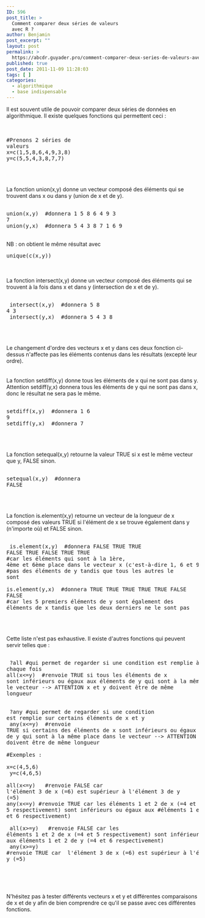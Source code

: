 ```yaml
---
ID: 596
post_title: >
  Comment comparer deux séries de valeurs
  avec R ?
author: Benjamin
post_excerpt: ""
layout: post
permalink: >
  https://abcdr.guyader.pro/comment-comparer-deux-series-de-valeurs-avec-r/
published: true
post_date: 2011-11-09 11:28:03
tags: [ ]
categories:
  - algorithmique
  - base indispensable
---
```

Il est souvent utile de pouvoir comparer deux séries de données en algorithmique. Il existe quelques fonctions qui permettent ceci :<br /><br /> <pre lang='rsplus'><br />#Prenons 2 séries de valeurs<br />x=c(1,5,8,6,4,9,3,8)<br />y=c(5,5,4,3,8,7,7)<br /> </pre>  <br /><br />La fonction union(x,y) donne un vecteur composé des éléments qui se trouvent dans x ou dans y (union de x et de y). <br />  <pre lang='rsplus'> <br />union(x,y)  #donnera 1 5 8 6 4 9 3 7<br />union(y,x)  #donnera 5 4 3 8 7 1 6 9<br /></pre> <br />NB : on obtient le même résultat avec  <pre lang='rsplus'>unique(c(x,y))</pre> <br /><br />La fonction intersect(x,y) donne un vecteur composé des éléments qui se trouvent à la fois dans x et dans y (intersection de x et de y).<br />  <pre lang='rsplus'> <br /> intersect(x,y)  #donnera 5 8 4 3<br /> intersect(y,x)  #donnera 5 4 3 8<br /> </pre>  <br /><br />Le changement d'ordre des vecteurs x et y dans ces deux fonction ci-dessus n'affecte pas les éléments contenus dans les résultats (excepté leur ordre).<br /><br /><br />La fonction setdiff(x,y) donne tous les éléments de x qui ne sont pas dans y. Attention setdiff(y,x) donnera tous les éléments de y qui ne sont pas dans x, donc le résultat ne sera pas le même.<br />  <pre lang='rsplus'> <br />setdiff(x,y)  #donnera 1 6 9<br />setdiff(y,x)  #donnera 7<br /> </pre>  <br /><br /> La fonction setequal(x,y) retourne la valeur TRUE si x est le même vecteur que y, FALSE sinon.<br />  <pre lang='rsplus'> <br />setequal(x,y)  #donnera FALSE<br /> </pre>  <br /><br />La fonction is.element(x,y) retourne un vecteur de la longueur de x composé des valeurs TRUE si l'élément de x se trouve également dans y (n'importe où) et FALSE sinon.<br />  <pre lang='rsplus'> <br /> is.element(x,y)  #donnera FALSE TRUE TRUE FALSE TRUE FALSE TRUE TRUE <br />#car les éléments qui sont à la 1ère, 4ème et 6ème place dans le vecteur x (c'est-à-dire 1, 6 et 9) ne sont #pas des éléments de y tandis que tous les autres le sont<br /><br />is.element(y,x)  #donnera TRUE TRUE TRUE TRUE TRUE FALSE FALSE <br />#car les 5 premiers éléments de y sont également des éléments de x tandis que les deux derniers ne le sont pas<br /> </pre>  <br /><br />Cette liste n'est pas exhaustive. Il existe d'autres fonctions qui peuvent servir telles que :<br />  <pre lang='rsplus'> <br /> ?all #qui permet de regarder si une condition est remplie à chaque fois<br />all(x&lt;=y)  #renvoie TRUE si tous les éléments de x sont inférieurs ou égaux aux éléments de y qui sont à la même place dans le vecteur --&gt; ATTENTION x et y doivent être de même longueur<br /><br /><br /> ?any #qui permet de regarder si une condition est remplie sur certains éléments de x et y<br /> any(x&lt;=y)  #renvoie TRUE si certains des éléments de x sont inférieurs ou égaux aux éléments de y qui sont à la même place dans le vecteur --&gt; ATTENTION x et y doivent être de même longueur <br /><br />#Exemples :<br /> x=c(4,5,6)<br /> y=c(4,6,5)<br /><br />all(x&lt;=y)   #renvoie FALSE car l'élément 3 de x (=6) est supérieur à l'élément 3 de y (=5)<br />any(x&lt;=y) #renvoie TRUE car les éléments 1 et 2 de x (=4 et 5 respectivement) sont inférieurs ou égaux aux #éléments 1 et 2 de y (=4 et 6 respectivement)<br /><br /> all(x&gt;=y)   #renvoie FALSE car les éléments 1 et 2 de x (=4 et 5 respectivement) sont inférieurs ou égaux aux éléments 1 et 2 de y (=4 et 6 respectivement) <br /> any(x&gt;=y) #renvoie TRUE car  l'élément 3 de x (=6) est supérieur à l'élément 3 de y (=5) <br /> </pre>  <br /> <br /><br />N'hésitez pas à tester différents vecteurs x et y et différentes comparaisons de x et de y afin de bien comprendre ce qu'il se passe avec ces différentes fonctions.